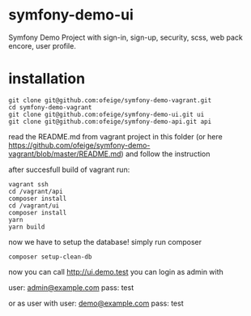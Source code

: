 # symfony-demo-ui
Symfony Demo Project with sign-in, sign-up, security, scss, web pack encore, user profile.  

# installation

``` 
git clone git@github.com:ofeige/symfony-demo-vagrant.git
cd symfony-demo-vagrant
git clone git@github.com:ofeige/symfony-demo-ui.git ui
git clone git@github.com:ofeige/symfony-demo-api.git api
``` 

read the README.md from vagrant project in this folder (or here https://github.com/ofeige/symfony-demo-vagrant/blob/master/README.md) and follow the instruction

after succesfull build of vagrant run:
``` 
vagrant ssh
cd /vagrant/api
composer install
cd /vagrant/ui
composer install
yarn
yarn build 
``` 

now we have to setup the database! simply run composer
``` 
composer setup-clean-db
``` 

now you can call http://ui.demo.test 
you can login as admin with 

user: admin@example.com
pass: test

or as user with
user: demo@example.com
pass: test
